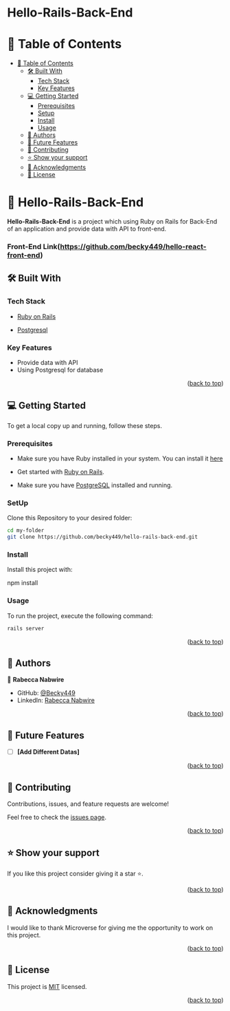 # Hello-Rails-Back-End
# 📗 Table of Contents

- [📗 Table of Contents](#-table-of-contents)
  - [🛠 Built With ](#-built-with-)
    - [Tech Stack ](#tech-stack-)
    - [Key Features ](#key-features-)
  - [💻 Getting Started ](#-getting-started-)
    - [Prerequisites](#prerequisites)
    - [Setup](#setup)
    - [Install](#install)
    - [Usage](#usage)
  - [👥 Authors ](#-authors-)
  - [🔭 Future Features ](#-future-features-)
  - [🤝 Contributing ](#-contributing-)
  - [⭐️ Show your support ](#️-show-your-support-)
  - [🙏 Acknowledgments ](#-acknowledgments-)
  - [📝 License ](#-license-)

# 📖 Hello-Rails-Back-End<a name="about-project"></a>

**Hello-Rails-Back-End** is a project which using Ruby on Rails for Back-End of an application and provide data with API to front-end.
### Front-End Link(https://github.com/becky449/hello-react-front-end)
## 🛠 Built With <a name="built-with"></a>

### Tech Stack <a name="tech-stack"></a>

  <ul>
    <li><a href="https://rubyonrails.org/">Ruby on Rails</a></li>
  </ul>

  <ul>
    <li><a href="https://www.postgresql.org/">Postgresql</a></li>
  </ul>

### Key Features <a name="key-features"></a>


- Provide data with API
- Using Postgresql for database 


<p align="right">(<a href="#readme-top">back to top</a>)</p>


## 💻 Getting Started <a name="getting-started"></a>

To get a local copy up and running, follow these steps.


### Prerequisites

- Make sure you have Ruby installed in your system. You can install it [here](https://www.ruby-lang.org/en/documentation/installation/)

- Get started with [Ruby on Rails](https://guides.rubyonrails.org/getting_started.html).

- Make sure you have [PostgreSQL](https://www.postgresql.org/) installed and running.

### SetUp

Clone this Repository to your desired folder:

``` sh
cd my-folder
git clone https://github.com/becky449/hello-rails-back-end.git
```
### Install 
Install this project with:
 
npm install

### Usage
To run the project, execute the following command:
``` sh
rails server
```

<p align="right">(<a href="#readme-top">back to top</a>)</p>

## 👥 Authors <a name="author"></a>
👤 **Rabecca Nabwire**

- GitHub: [@Becky449](https://github.com/becky449)
- LinkedIn: [Rabecca Nabwire](https://www.linkedin.com/in/rabecca_nabwire/)

<p align="right">(<a href="#readme-top">back to top</a>)</p>

## 🔭 Future Features <a name="future-features"></a>

- [ ] **[Add Different Datas]**

<p align="right">(<a href="#readme-top">back to top</a>)</p>

## 🤝 Contributing <a name="contributing"></a>

Contributions, issues, and feature requests are welcome!

Feel free to check the [issues page](../../issues/).

<p align="right">(<a href="#readme-top">back to top</a>)</p>

## ⭐️ Show your support <a name="support"></a>

If you like this project consider giving it a star ⭐️.

<p align="right">(<a href="#readme-top">back to top</a>)</p>

## 🙏 Acknowledgments <a name="acknowledgements"></a>

I would like to thank Microverse for giving me the opportunity to work on this project.

<p align="right">(<a href="#readme-top">back to top</a>)</p>

## 📝 License <a name="license"></a>

This project is [MIT](./MIT.md) licensed.

<p align="right">(<a href="#readme-top">back to top</a>)</p>